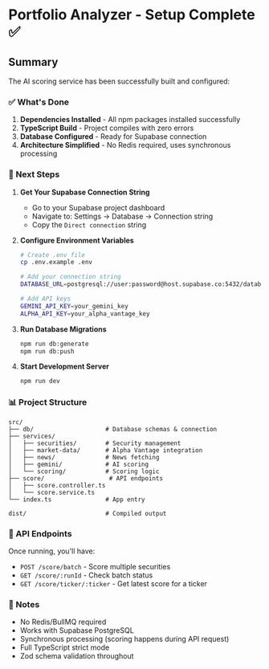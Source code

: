 # Portfolio Analyzer - Setup Complete ✅

## Summary

The AI scoring service has been successfully built and configured:

### ✅ What's Done

1. **Dependencies Installed** - All npm packages installed successfully
2. **TypeScript Build** - Project compiles with zero errors
3. **Database Configured** - Ready for Supabase connection
4. **Architecture Simplified** - No Redis required, uses synchronous processing

### 🚀 Next Steps

1. **Get Your Supabase Connection String**
   - Go to your Supabase project dashboard
   - Navigate to: Settings → Database → Connection string
   - Copy the `Direct connection` string

2. **Configure Environment Variables**
   ```bash
   # Create .env file
   cp .env.example .env
   
   # Add your connection string
   DATABASE_URL=postgresql://user:password@host.supabase.co:5432/database
   
   # Add API keys
   GEMINI_API_KEY=your_gemini_key
   ALPHA_API_KEY=your_alpha_vantage_key
   ```

3. **Run Database Migrations**
   ```bash
   npm run db:generate
   npm run db:push
   ```

4. **Start Development Server**
   ```bash
   npm run dev
   ```

### 📊 Project Structure

```
src/
├── db/                    # Database schemas & connection
├── services/
│   ├── securities/        # Security management
│   ├── market-data/       # Alpha Vantage integration
│   ├── news/              # News fetching
│   ├── gemini/            # AI scoring
│   └── scoring/           # Scoring logic
├── score/                  # API endpoints
│   ├── score.controller.ts
│   └── score.service.ts
└── index.ts               # App entry

dist/                      # Compiled output
```

### 🎯 API Endpoints

Once running, you'll have:

- `POST /score/batch` - Score multiple securities
- `GET /score/:runId` - Check batch status
- `GET /score/ticker/:ticker` - Get latest score for a ticker

### 📝 Notes

- No Redis/BullMQ required
- Works with Supabase PostgreSQL
- Synchronous processing (scoring happens during API request)
- Full TypeScript strict mode
- Zod schema validation throughout

